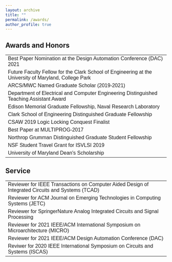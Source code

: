```yaml
---
layout: archive
title: ""
permalink: /awards/
author_profile: true
---
```


<head>
<style>
table {
  font-family: arial, sans-serif;
  border-collapse: collapse;
  width: 100%;
}

td, th {
  border: 1px solid #dddddd;
  text-align: left;
  padding: 8px;
}

tr:nth-child(even) {
  background-color: #dddddd;
}
</style>
</head>
<body>

<h2>Awards and Honors</h2>

<table>
  <tr>
    <td>Best Paper Nomination at the Design Automation Conference (DAC) 2021</td>
  </tr>
  <tr>
    <td>Future Faculty Fellow for the Clark School of Engineering at the University of Maryland, College Park</td>
  </tr>
  <tr>
    <td>ARCS/MWC Named Graduate Scholar (2019-2021)</td>
  </tr>
  <tr>
    <td>Department of Electrical and Computer Engineering Distinguished Teaching Assistant Award</td>
  </tr>
  <tr>
    <td>Edison Memorial Graduate Fellowship, Naval Research Laboratory</td>
  </tr>
  <tr>
    <td>Clark School of Engineering Distinguished Graduate Fellowship</td>
  </tr>
  <tr>
    <td>CSAW 2019 Logic Locking Conquest Finalist</td>
  </tr>
  <tr>
    <td>Best Paper at MULTIPROG-2017</td>
  </tr>
  <tr>
    <td>Northrop Grumman Distinguished Graduate Student Fellowship</td>
  </tr>
  <tr>
    <td> NSF Student Travel Grant for ISVLSI 2019</td>
  </tr>  
  <tr>
    <td>University of Maryland Dean's Scholarship</td>
  </tr>
</table>




<h2>Service</h2>

<table>
  <tr>
    <td>Reviewer for IEEE Transactions on Computer Aided Design of Integrated Circuits and Systems (TCAD)</td>
  </tr>
  <tr>
    <td>Reviewer for ACM Journal on Emerging Technologies in Computing Systems (JETC)</td>
  </tr>
  <tr>
    <td>Reviewer for SpringerNature Analog Integrated Circuits and Signal Processing</td>
  </tr>
  <tr>
    <td>Reviewer for 2021 IEEE/ACM International Symposium on Microarchitecture (MICRO)</td>
  </tr>
  <tr>
    <td>Reviewer for 2021 IEEE/ACM Design Automation Conference (DAC)</td>
  </tr>
  <tr>
    <td>Reviwer for 2020 IEEE International Symposium on Circuits and Systems (ISCAS)</td>
  </tr>
</table>
</body>
